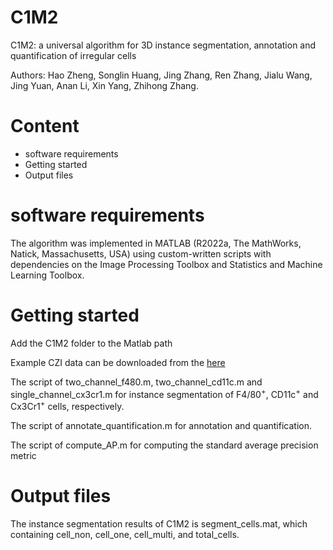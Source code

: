 # C1M2

C1M2: a universal algorithm for 3D instance segmentation, annotation and quantification of irregular cells

Authors: Hao Zheng, Songlin Huang, Jing Zhang, Ren Zhang, Jialu Wang, Jing Yuan, Anan Li, Xin Yang, Zhihong Zhang.


# Content
* software requirements
* Getting started
* Output files

# software requirements

The algorithm was implemented in MATLAB (R2022a, The MathWorks, Natick, Massachusetts, USA) using custom-written scripts with dependencies on the Image Processing Toolbox and Statistics and Machine Learning Toolbox.

# Getting started
Add the C1M2 folder to the Matlab path

Example CZI data can be downloaded from the 
  [here](https://drive.google.com/file/d/14XyqgbmYaDFn46NxkOIlM9CeIktH3awT/view?usp=sharing)

The script of two_channel_f480.m, two_channel_cd11c.m and single_channel_cx3cr1.m for instance segmentation of F4/80<sup>+</sup>, CD11c<sup>+</sup> and Cx3Cr1<sup>+</sup> cells, respectively.

The script of annotate_quantification.m for annotation and quantification.

The script of compute_AP.m for computing the standard average precision metric

# Output files

The instance segmentation results of C1M2 is segment_cells.mat, which containing cell_non, cell_one, cell_multi, and total_cells.

